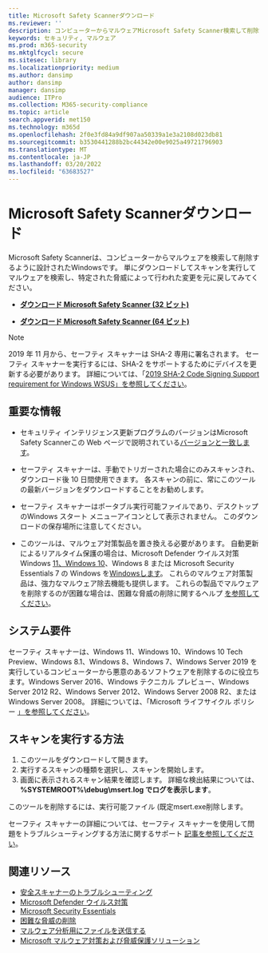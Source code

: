 ```yaml
---
title: Microsoft Safety Scannerダウンロード
ms.reviewer: ''
description: コンピューターからマルウェアMicrosoft Safety Scanner検索して削除するには、このツールをWindowsします。
keywords: セキュリティ, マルウェア
ms.prod: m365-security
ms.mktglfcycl: secure
ms.sitesec: library
ms.localizationpriority: medium
ms.author: dansimp
author: dansimp
manager: dansimp
audience: ITPro
ms.collection: M365-security-compliance
ms.topic: article
search.appverid: met150
ms.technology: m365d
ms.openlocfilehash: 2f0e3fd84a9df907aa50339a1e3a2108d023db81
ms.sourcegitcommit: b3530441288b2bc44342e00e9025a49721796903
ms.translationtype: MT
ms.contentlocale: ja-JP
ms.lasthandoff: 03/20/2022
ms.locfileid: "63683527"
---
```

# <a name="microsoft-safety-scanner-download"></a>Microsoft Safety Scannerダウンロード

Microsoft Safety Scannerは、コンピューターからマルウェアを検索して削除するように設計されたWindowsです。 単にダウンロードしてスキャンを実行してマルウェアを検索し、特定された脅威によって行われた変更を元に戻してみてください。

- **[ダウンロード Microsoft Safety Scanner (32 ビット)](https://go.microsoft.com/fwlink/?LinkId=212733)**

- **[ダウンロード Microsoft Safety Scanner (64 ビット)](https://go.microsoft.com/fwlink/?LinkId=212732)**

> [!NOTE]
> 2019 年 11 月から、セーフティ スキャナーは SHA-2 専用に署名されます。 セーフティ スキャナーを実行するには、SHA-2 をサポートするためにデバイスを更新する必要があります。 詳細については、「[2019 SHA-2 Code Signing Support requirement for Windows WSUS」を参照してください](https://support.microsoft.com/help/4472027/2019-sha-2-code-signing-support-requirement-for-windows-and-wsus)。

## <a name="important-information"></a>重要な情報

- セキュリティ インテリジェンス更新プログラムのバージョンはMicrosoft Safety Scannerこの Web ページで説明されている[バージョンと一致します](https://www.microsoft.com/wdsi/definitions)。

- セーフティ スキャナーは、手動でトリガーされた場合にのみスキャンされ、ダウンロード後 10 日間使用できます。 各スキャンの前に、常にこのツールの最新バージョンをダウンロードすることをお勧めします。

- セーフティ スキャナーはポータブル実行可能ファイルであり、デスクトップのWindows スタート メニューアイコンとして表示されません。 このダウンロードの保存場所に注意してください。

- このツールは、マルウェア対策製品を置き換える必要があります。 自動更新によるリアルタイム保護の場合は、Microsoft Defender ウイルス対策 Windows [11、Windows 10](https://www.microsoft.com/windows/comprehensive-security)、Windows 8 または Microsoft Security Essentials 7 の Windows を[Windowsします](https://support.microsoft.com/help/14210/security-essentials-download)。 これらのマルウェア対策製品は、強力なマルウェア除去機能も提供します。 これらの製品でマルウェアを削除するのが困難な場合は、困難な脅威の削除に関するヘルプ [を参照してください](https://www.microsoft.com/wdsi/help/troubleshooting-infection)。

## <a name="system-requirements"></a>システム要件

セーフティ スキャナーは、Windows 11、Windows 10、Windows 10 Tech Preview、Windows 8.1、Windows 8、Windows 7、Windows Server 2019 を実行しているコンピューターから悪意のあるソフトウェアを削除するのに役立ちます。Windows Server 2016、Windows テクニカル プレビュー、Windows Server 2012 R2、Windows Server 2012、Windows Server 2008 R2、または Windows Server 2008。 詳細については、「Microsoft ライフサイクル ポリシー [」を参照してください](/lifecycle/)。

## <a name="how-to-run-a-scan"></a>スキャンを実行する方法

1. このツールをダウンロードして開きます。
2. 実行するスキャンの種類を選択し、スキャンを開始します。
3. 画面に表示されるスキャン結果を確認します。 詳細な検出結果については、 **%SYSTEMROOT%\debug\msert.log でログを表示します**。

このツールを削除するには、実行可能ファイル (既定msert.exe削除します。

セーフティ スキャナーの詳細については、セーフティ スキャナーを使用して問題をトラブルシューティングする方法に関するサポート [記事を参照してください](https://support.microsoft.com/kb/2520970)。

## <a name="related-resources"></a>関連リソース

- [安全スキャナーのトラブルシューティング](https://support.microsoft.com/help/2520970/how-to-troubleshoot-an-error-when-you-run-the-microsoft-safety-scanner)
- [Microsoft Defender ウイルス対策](https://www.microsoft.com/windows/comprehensive-security)
- [Microsoft Security Essentials](https://support.microsoft.com/help/14210/security-essentials-download)
- [困難な脅威の削除](https://support.microsoft.com/help/4466982/windows-10-troubleshoot-problems-with-detecting-and-removing-malware)
- [マルウェア分析用にファイルを送信する](https://www.microsoft.com/wdsi/filesubmission)
- [Microsoft マルウェア対策および脅威保護ソリューション](/microsoft-365/security/defender-endpoint/microsoft-defender-endpoint)
